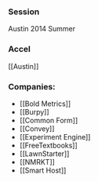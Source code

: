 
### Session
Austin 2014 Summer

### Accel
[[Austin]]

### Companies:
- [[Bold Metrics]]
- [[Burpy]]
- [[Common Form]]
- [[Convey]]
- [[Experiment Engine]]
- [[FreeTextbooks]]
- [[LawnStarter]]
- [[NMRKT]]
- [[Smart Host]]


